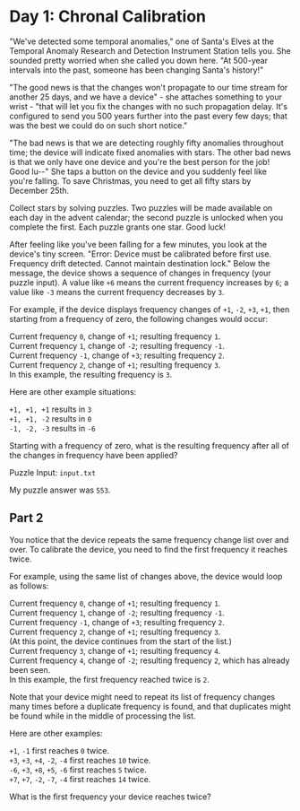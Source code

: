 # Day 1: Chronal Calibration

"We've detected some temporal anomalies," one of Santa's Elves at the Temporal Anomaly Research and Detection Instrument Station tells you. She sounded pretty worried when she called you down here. "At 500-year intervals into the past, someone has been changing Santa's history!"

"The good news is that the changes won't propagate to our time stream for another 25 days, and we have a device" - she attaches something to your wrist - "that will let you fix the changes with no such propagation delay. It's configured to send you 500 years further into the past every few days; that was the best we could do on such short notice."

"The bad news is that we are detecting roughly fifty anomalies throughout time; the device will indicate fixed anomalies with stars. The other bad news is that we only have one device and you're the best person for the job! Good lu--" She taps a button on the device and you suddenly feel like you're falling. To save Christmas, you need to get all fifty stars by December 25th.

Collect stars by solving puzzles. Two puzzles will be made available on each day in the advent calendar; the second puzzle is unlocked when you complete the first. Each puzzle grants one star. Good luck!

After feeling like you've been falling for a few minutes, you look at the device's tiny screen. "Error: Device must be calibrated before first use. Frequency drift detected. Cannot maintain destination lock." Below the message, the device shows a sequence of changes in frequency (your puzzle input). A value like `+6` means the current frequency increases by `6`; a value like `-3` means the current frequency decreases by `3`.

For example, if the device displays frequency changes of `+1`, `-2`, `+3`, `+1`, then starting from a frequency of zero, the following changes would occur:

Current frequency `0`, change of `+1`; resulting frequency `1`.  
Current frequency `1`, change of `-2`; resulting frequency `-1`.  
Current frequency `-1`, change of `+3`; resulting frequency `2`.  
Current frequency `2`, change of `+1`; resulting frequency `3`.  
In this example, the resulting frequency is `3`.

Here are other example situations:

`+1, +1, +1` results in `3`  
`+1, +1, -2` results in `0`  
`-1, -2, -3` results in `-6`

Starting with a frequency of zero, what is the resulting frequency after all of the changes in frequency have been applied?

Puzzle Input: `input.txt`

My puzzle answer was `553`.

## Part 2

You notice that the device repeats the same frequency change list over and over. To calibrate the device, you need to find the first frequency it reaches twice.

For example, using the same list of changes above, the device would loop as follows:

Current frequency `0`, change of `+1`; resulting frequency `1`.  
Current frequency `1`, change of `-2`; resulting frequency `-1`.  
Current frequency `-1`, change of `+3`; resulting frequency `2`.  
Current frequency `2`, change of `+1`; resulting frequency `3`.  
(At this point, the device continues from the start of the list.)  
Current frequency `3`, change of `+1`; resulting frequency `4`.  
Current frequency `4`, change of `-2`; resulting frequency `2`, which has already been seen.  
In this example, the first frequency reached twice is `2`.

Note that your device might need to repeat its list of frequency changes many times before a duplicate frequency is found, and that duplicates might be found while in the middle of processing the list.

Here are other examples:

`+1`, `-1` first reaches `0` twice.  
`+3`, `+3`, `+4`, `-2`, `-4` first reaches `10` twice.  
`-6`, `+3`, `+8`, `+5`, `-6` first reaches `5` twice.  
`+7`, `+7`, `-2`, `-7`, `-4` first reaches `14` twice.

What is the first frequency your device reaches twice?
